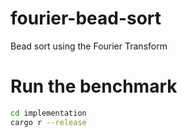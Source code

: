 # fourier-bead-sort
Bead sort using the Fourier Transform

# Run the benchmark
```bash
cd implementation
cargo r --release
```